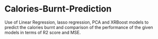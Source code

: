 # Calories-Burnt-Prediction
Use of Linear Regression, lasso regression, PCA and XRBoost models to predict the calories burnt and comparison of the performance of the given models in terms of R2 score and MSE.
